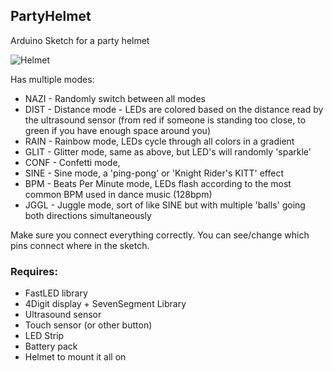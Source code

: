 ## PartyHelmet
Arduino Sketch for a party helmet

![Helmet](/helmet.jpg)

Has multiple modes:
- NAZI - Randomly switch between all modes
- DIST - Distance mode - LEDs are colored based on the distance read by the ultrasound sensor (from red if someone is standing too close, to green if you have enough space around you)
- RAIN - Rainbow mode, LEDs cycle through all colors in a gradient
- GLIT - Glitter mode, same as above, but LED's will randomly 'sparkle'
- CONF - Confetti mode, 
- SINE - Sine mode, a 'ping-pong' or 'Knight Rider's KITT' effect
- BPM - Beats Per Minute mode, LEDs flash according to the most common BPM used in dance music (128bpm)
- JGGL - Juggle mode, sort of like SINE but with multiple 'balls' going both directions simultaneously

Make sure you connect everything correctly. You can see/change which pins connect where in the sketch.

### Requires:
- FastLED library
- 4Digit display + SevenSegment Library
- Ultrasound sensor
- Touch sensor (or other button)
- LED Strip
- Battery pack
- Helmet to mount it all on


